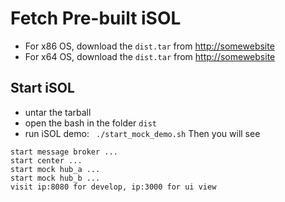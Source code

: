 # Fetch Pre-built iSOL

 - For x86 OS, download the `dist.tar` from [http://somewebsite](http://somewebsite) 
 - For x64 OS, download the `dist.tar` from [http://somewebsite](http://somewebsite)

## Start iSOL
 - untar the tarball
 - open the bash in the folder `dist`
 - run iSOL demo: ` ./start_mock_demo.sh`
Then you will see

```
start message broker ...
start center ...
start mock hub_a ...
start mock hub_b ...
visit ip:8080 for develop, ip:3000 for ui view
``` 
